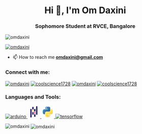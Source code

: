 <h1 align="center">Hi 👋, I'm Om Daxini</h1>
<h3 align="center">Sophomore Student at RVCE, Bangalore</h3>

<p align="left"> <img src="https://komarev.com/ghpvc/?username=omdaxini&label=Profile%20views&color=0e75b6&style=flat" alt="omdaxini" /> </p>

<p align="left"> <a href="https://github.com/ryo-ma/github-profile-trophy"><img src="https://github-profile-trophy.vercel.app/?username=omdaxini" alt="omdaxini" /></a> </p>

- 📫 How to reach me **omdaxini@gmail.com**

<h3 align="left">Connect with me:</h3>
<p align="left">
<a href="https://linkedin.com/in/omdaxini" target="blank"><img align="center" src="https://raw.githubusercontent.com/rahuldkjain/github-profile-readme-generator/master/src/images/icons/Social/linked-in-alt.svg" alt="omdaxini" height="30" width="40" /></a>
<a href="https://kaggle.com/coolscience1728" target="blank"><img align="center" src="https://raw.githubusercontent.com/rahuldkjain/github-profile-readme-generator/master/src/images/icons/Social/kaggle.svg" alt="coolscience1728" height="30" width="40" /></a>
<a href="https://instagram.com/omdaxini" target="blank"><img align="center" src="https://raw.githubusercontent.com/rahuldkjain/github-profile-readme-generator/master/src/images/icons/Social/instagram.svg" alt="omdaxini" height="30" width="40" /></a>
<a href="https://www.hackerrank.com/coolscience1728" target="blank"><img align="center" src="https://raw.githubusercontent.com/rahuldkjain/github-profile-readme-generator/master/src/images/icons/Social/hackerrank.svg" alt="coolscience1728" height="30" width="40" /></a>
</p>

<h3 align="left">Languages and Tools:</h3>
<p align="left"> <a href="https://www.arduino.cc/" target="_blank" rel="noreferrer"> <img src="https://cdn.worldvectorlogo.com/logos/arduino-1.svg" alt="arduino" width="40" height="40"/> </a> <a href="https://pandas.pydata.org/" target="_blank" rel="noreferrer"> <img src="https://raw.githubusercontent.com/devicons/devicon/2ae2a900d2f041da66e950e4d48052658d850630/icons/pandas/pandas-original.svg" alt="pandas" width="40" height="40"/> </a> <a href="https://www.python.org" target="_blank" rel="noreferrer"> <img src="https://raw.githubusercontent.com/devicons/devicon/master/icons/python/python-original.svg" alt="python" width="40" height="40"/> </a> <a href="https://www.tensorflow.org" target="_blank" rel="noreferrer"> <img src="https://www.vectorlogo.zone/logos/tensorflow/tensorflow-icon.svg" alt="tensorflow" width="40" height="40"/> </a> </p>

<p><img align="left" src="https://github-readme-stats.vercel.app/api/top-langs?username=omdaxini&show_icons=true&locale=en&layout=compact" alt="omdaxini" /></p>

<p>&nbsp;<img align="center" src="https://github-readme-stats.vercel.app/api?username=omdaxini&show_icons=true&locale=en" alt="omdaxini" /></p>
